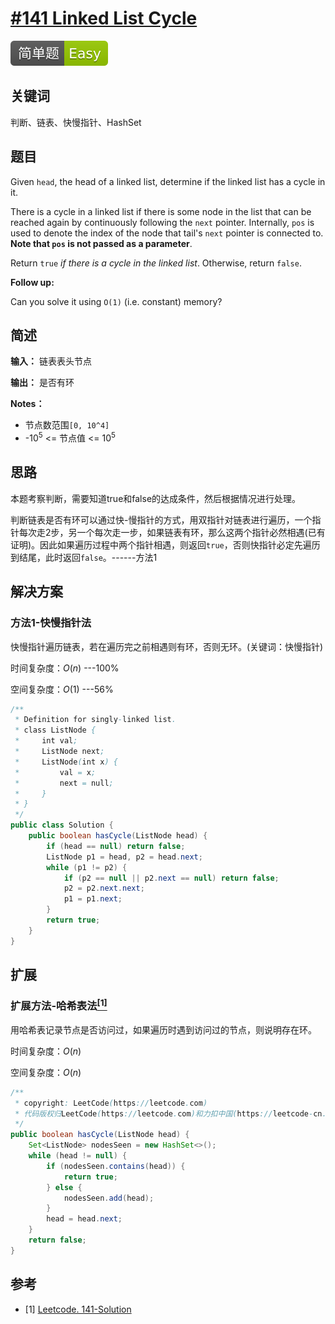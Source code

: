 # [#141 Linked List Cycle](https://leetcode.com/problems/linked-list-cycle)

![Easy](/figures/Easy.svg)

## 关键词

判断、链表、快慢指针、HashSet

## 题目

Given `head`, the head of a linked list, determine if the linked list has a cycle in it.

There is a cycle in a linked list if there is some node in the list that can be reached again by continuously following the `next` pointer. Internally, `pos` is used to denote the index of the node that tail's `next` pointer is connected to. **Note that `pos` is not passed as a parameter**.

Return `true` _if there is a cycle in the linked list_. Otherwise, return `false`.

**Follow up:**

Can you solve it using `O(1)` (i.e. constant) memory?

## 简述

**输入：** 链表表头节点

**输出：** 是否有环

**Notes：**

+ 节点数范围`[0, 10^4]`
+ -10$^5$ <= 节点值 <= 10$^5$

## 思路

本题考察判断，需要知道true和false的达成条件，然后根据情况进行处理。

判断链表是否有环可以通过快-慢指针的方式，用双指针对链表进行遍历，一个指针每次走2步，另一个每次走一步，如果链表有环，那么这两个指针必然相遇(已有证明)。因此如果遍历过程中两个指针相遇，则返回`true`，否则快指针必定先遍历到结尾，此时返回`false`。------方法1

## 解决方案

### 方法1-快慢指针法

快慢指针遍历链表，若在遍历完之前相遇则有环，否则无环。(关键词：快慢指针)

时间复杂度：$O(n)$ ---100%

空间复杂度：$O(1)$ ---56%

``` java
/**
 * Definition for singly-linked list.
 * class ListNode {
 *     int val;
 *     ListNode next;
 *     ListNode(int x) {
 *         val = x;
 *         next = null;
 *     }
 * }
 */
public class Solution {
    public boolean hasCycle(ListNode head) {
        if (head == null) return false;
        ListNode p1 = head, p2 = head.next;
        while (p1 != p2) {
            if (p2 == null || p2.next == null) return false;
            p2 = p2.next.next;
            p1 = p1.next;
        }
        return true;
    }
}
```

## 扩展

### 扩展方法-哈希表法[$^{[1]}$](#refer-anchor-1)

用哈希表记录节点是否访问过，如果遍历时遇到访问过的节点，则说明存在环。

时间复杂度：$O(n)$

空间复杂度：$O(n)$

``` java
/**
 * copyright: LeetCode(https://leetcode.com)
 * 代码版权归LeetCode(https://leetcode.com)和力扣中国(https://leetcode-cn.com/)所有
 */
public boolean hasCycle(ListNode head) {
    Set<ListNode> nodesSeen = new HashSet<>();
    while (head != null) {
        if (nodesSeen.contains(head)) {
            return true;
        } else {
            nodesSeen.add(head);
        }
        head = head.next;
    }
    return false;
}
```

## 参考

<div id="refer-anchor-1"></div>

+ [1] [Leetcode. 141-Solution](https://leetcode.com/problems/linked-list-cycle/solution/)
